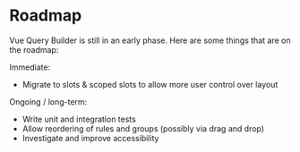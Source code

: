 # Roadmap

Vue Query Builder is still in an early phase. Here are some things that are on the roadmap:

Immediate:
- Migrate to slots & scoped slots to allow more user control over layout

Ongoing / long-term:
- Write unit and integration tests
- Allow reordering of rules and groups (possibly via drag and drop)
- Investigate and improve accessibility